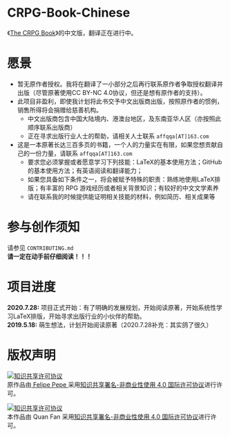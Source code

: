 # CRPG-Book-Chinese

《[The CRPG Book](https://crpgbook.wordpress.com/)》的中文版，翻译正在进行中。

# 愿景

* 暂无原作者授权。我将在翻译了一小部分之后再行联系原作者争取授权翻译并出版（尽管原著使用CC BY-NC 4.0协议，但还是想有原作者的支持）。
* 此项目非盈利，即使我计划将此书交予中文出版商出版，按照原作者的惯例，销售所得将会捐赠给慈善机构。
    * 中文出版商包含中国大陆境内、港澳台地区，及东南亚华人区（亦按照此顺序联系出版商）
    * 正在寻求出版行业人士的帮助，请相关人士联系 `affqqa[AT]163.com`
* 这是一本原著长达三百多页的书籍，一个人的力量实在有限，如果您想贡献自己的一份力量，请联系 `affqqa[AT]163.com`
    * 要求您必须掌握或者愿意学习下列技能：LaTeX的基本使用方法；GitHub的基本使用方法；有英语阅读和翻译能力；
    * 如果您具备如下条件之一，将会被赋予特殊的职责：熟练地使用LaTeX排版；有丰富的 RPG 游戏经历或者相关背景知识；有较好的中文文学素养
    * 请在联系我的时候提供能证明相关技能的材料，例如简历、相关成果等

# 参与创作须知

请参见 `CONTRIBUTING.md`  
__请一定在动手前仔细阅读！！！__

# 项目进度
__2020.7.28:__ 项目正式开始：有了明确的发展规划，开始阅读原著，开始系统性学习LaTeX排版，开始寻求出版行业的小伙伴的帮助。  
__2019.5.18:__ 萌生想法，计划开始阅读原著（2020.7.28补充：其实鸽了很久）

# 版权声明

<a rel="license" href="http://creativecommons.org/licenses/by-nc/4.0/"><img alt="知识共享许可协议" style="border-width:0" src="https://i.creativecommons.org/l/by-nc/4.0/88x31.png" /></a><br />原作品由<span xmlns:cc="http://creativecommons.org/ns#" property="cc:attributionName"><a href="https://crpgbook.wordpress.com/"> Felipe Pepe </a></span>采用<a rel="license" href="http://creativecommons.org/licenses/by-nc/4.0/">知识共享署名-非商业性使用 4.0 国际许可协议</a>进行许可。

<a rel="license" href="http://creativecommons.org/licenses/by-nc/4.0/"><img alt="知识共享许可协议" style="border-width:0" src="https://i.creativecommons.org/l/by-nc/4.0/88x31.png" /></a><br />本作品由<span xmlns:cc="http://creativecommons.org/ns#" property="cc:attributionName"> Quan Fan </span>采用<a rel="license" href="http://creativecommons.org/licenses/by-nc/4.0/">知识共享署名-非商业性使用 4.0 国际许可协议</a>进行许可。